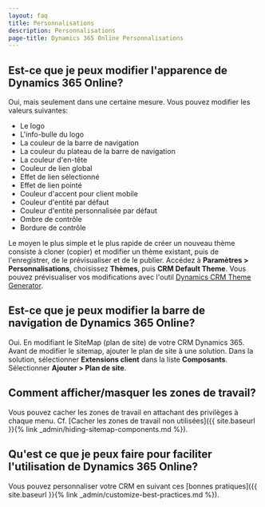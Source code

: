 ```yaml
---
layout: faq
title: Personnalisations
description: Personnalisations
page-title: Dynamics 365 Online Personnalisations
---
```


## Est-ce que je peux modifier l'apparence de Dynamics 365 Online?
Oui, mais seulement dans une certaine mesure. Vous pouvez modifier les valeurs
suivantes:
* Le logo
* L'info-bulle du logo
* La couleur de la barre de navigation
* La couleur du plateau de la barre de navigation
* La couleur d'en-tête
* Couleur de lien global
* Effet de lien sélectionné
* Effet de lien pointé
* Couleur d'accent pour client mobile
* Couleur d'entité par défaut
* Couleur d'entité personnalisée par défaut
* Ombre de contrôle
* Bordure de contrôle

Le moyen le plus simple et le plus rapide de créer un nouveau thème consiste à
cloner (copier) et modifier un thème existant, puis de l'enregistrer, de le
prévisualiser et de le publier. Accédez à **Paramètres > Personnalisations**,
choisissez **Thèmes**, puis **CRM Default Theme**.
Vous pouvez prévisualiser vos modifications avec l'outil [Dynamics CRM Theme Generator](https://crmthemes.azurewebsites.net/).

## Est-ce que je peux modifier la barre de navigation de Dynamics 365 Online?
Oui. En modifiant le SiteMap (plan de site) de votre CRM Dynamics 365. Avant de modifier le sitemap,
ajouter le plan de site à une solution. Dans la solution, sélectionner **Extensions
client** dans la liste **Composants**. Sélectionner **Ajouter > Plan de site**.

## Comment afficher/masquer les zones de travail?
Vous pouvez cacher les zones de travail en attachant des privilèges à chaque menu.
Cf. [Cacher les zones de travail non utilisées]({{ site.baseurl }}{% link _admin/hiding-sitemap-components.md %}).

## Qu'est ce que je peux faire pour faciliter l'utilisation de Dynamics 365 Online?
Vous pouvez personnaliser votre CRM en suivant ces [bonnes pratiques]({{ site.baseurl }}{% link _admin/customize-best-practices.md %}).
